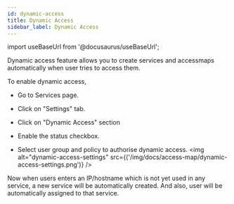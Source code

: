 ```yaml
---
id: dynamic-access
title: Dynamic Access
sidebar_label: Dynamic Access
---
```


import useBaseUrl from '@docusaurus/useBaseUrl';


Dynamic access feature allows you to create services and accessmaps automatically when user tries to access them.

To enable dynamic access,
* Go to Services page.
* Click on "Settings" tab.

* Click on "Dynamic Access" section
* Enable the status checkbox.
* Select user group and policy to authorise dynamic access.
<img  alt="dynamic-access-settings" src={('/img/docs/access-map/dynamic-access-settings.png')} />

Now when users enters an IP/hostname which is not yet used in any service, a new service will be automatically created.
And also, user will be automatically assigned to that service.
